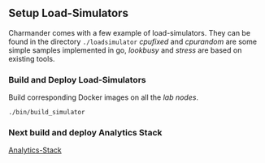 Setup Load-Simulators
---------------------

Charmander comes with a few example of load-simulators. They can be found in the directory `./loadsimulator`
_cpufixed_ and _cpurandom_ are some simple samples implemented in go, _lookbusy_ and _stress_ are based on existing tools.


### Build and Deploy Load-Simulators

Build corresponding Docker images on all the _lab nodes_.

```
./bin/build_simulator
```

### Next build and deploy Analytics Stack

[Analytics-Stack](https://github.com/att-innovate/charmander/blob/master/docs/SETUPANALYTICS.md)

